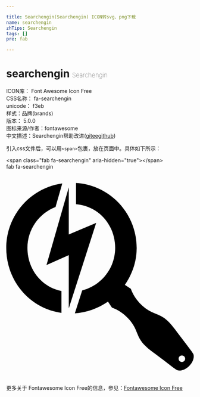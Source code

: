 ```yaml
---

title: Searchengin(Searchengin) ICON转svg、png下载
name: searchengin
zhTips: Searchengin
tags: []
pre: fab

---
```


# searchengin  <small style="font-size: 60%;font-weight: 100">Searchengin</small>


<div class="detail-page">
<p>
<span>
ICON库：
<span class="badge-secondary badge">Font Awesome Icon Free</span> 
</span>
<br/>
<span>
CSS名称：
<span class="badge-secondary badge">fa-searchengin</span> 
</span>
<br/>
<span>
unicode：
<span class="badge-secondary badge">f3eb</span> 
<copy-btn content='f3eb' btn-title=""></copy-btn>
<copy-btn :content='String.fromCodePoint(parseInt("f3eb", 16))' btn-title="复制U"></copy-btn>
</span><br/><span>样式：<span class="badge-light badge">品牌(brands)</span></span>
<br/>
<span>
版本：
<span class="badge-secondary badge">5.0.0</span> 
</span>
<br/>
<span>图标来源/作者：<span class="badge-light badge">fontawesome</span></span> 
<br/>
<span class="zh-detail">中文描述：<span class="badge-primary badge">Searchengin</span><span class="help-link"><span>帮助改进</span>(<a href="https://gitee.com/liuwave/icon-helper/edit/master/json/fontawesome/brands/searchengin.json" target="_blank" rel="noopener noreferrer">gitee</a><a href="https://github.com/liuwave/icon-helper/edit/master/json/fontawesome/brands/searchengin.json" target="_blank" rel="noopener noreferrer">github</a></span>)</span><br/>
</p>
</div>
<div class="alert alert-dark">
  <i class="fab fa-searchengin fa-xs"></i>
  <i class="fab fa-searchengin fa-sm"></i>
  <i class="fab fa-searchengin fa-lg"></i>
  <i class="fab fa-searchengin fa-2x"></i>
  <i class="fab fa-searchengin fa-3x"></i>
  <i class="fab fa-searchengin fa-5x"></i>
  <i class="fab fa-searchengin fa-7x"></i>
</div>
<div>
  <p>引入css文件后，可以用<code>&lt;span&gt;</code>包裹，放在页面中。具体如下所示：    
  </p>
  <div class="alert alert-primary" style="font-size: 14px">
    &lt;span class="fab fa-searchengin" aria-hidden="true"&gt;&lt;/span&gt;
    <copy-btn content='<span class="fab fa-searchengin" aria-hidden="true"></span>'></copy-btn>
  </div>
  <div class="alert alert-secondary">
    <i class="fab fa-searchengin"
    style="font-size: 24px"
    aria-hidden="true"></i> fab fa-searchengin
    <copy-btn content="fab fa-searchengin" btn-title="复制图标名称"></copy-btn>
  </div>
</div>
<div id="svg" class="svg-wrap">
<svg xmlns="http://www.w3.org/2000/svg" viewBox="0 0 460 512"><path d="M220.6 130.3l-67.2 28.2V43.2L98.7 233.5l54.7-24.2v130.3l67.2-209.3zm-83.2-96.7l-1.3 4.7-15.2 52.9C80.6 106.7 52 145.8 52 191.5c0 52.3 34.3 95.9 83.4 105.5v53.6C57.5 340.1 0 272.4 0 191.6c0-80.5 59.8-147.2 137.4-158zm311.4 447.2c-11.2 11.2-23.1 12.3-28.6 10.5-5.4-1.8-27.1-19.9-60.4-44.4-33.3-24.6-33.6-35.7-43-56.7-9.4-20.9-30.4-42.6-57.5-52.4l-9.7-14.7c-24.7 16.9-53 26.9-81.3 28.7l2.1-6.6 15.9-49.5c46.5-11.9 80.9-54 80.9-104.2 0-54.5-38.4-102.1-96-107.1V32.3C254.4 37.4 320 106.8 320 191.6c0 33.6-11.2 64.7-29 90.4l14.6 9.6c9.8 27.1 31.5 48 52.4 57.4s32.2 9.7 56.8 43c24.6 33.2 42.7 54.9 44.5 60.3s.7 17.3-10.5 28.5zm-9.9-17.9c0-4.4-3.6-8-8-8s-8 3.6-8 8 3.6 8 8 8 8-3.6 8-8z"/></svg>
</div>
<detail full-name='fa-searchengin'></detail>
    
<div><p>更多关于  Fontawesome Icon Free的信息，参见：<a target="_blank" href="https://iconhelper.cn/fontawesome.html">Fontawesome Icon Free</a>
</p></div>
